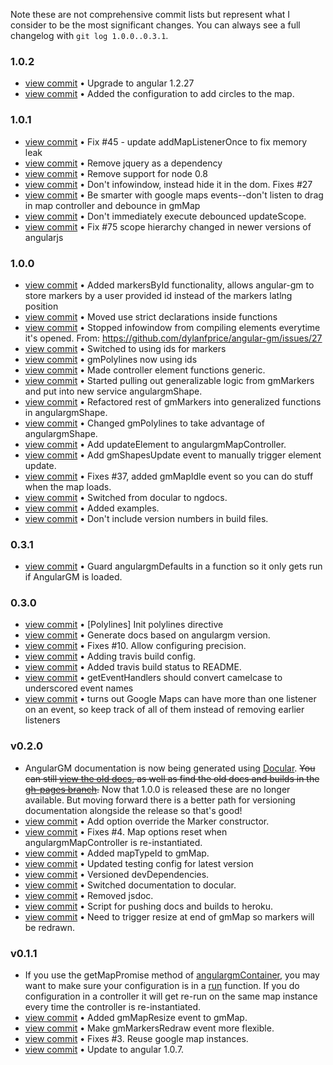 Note these are not comprehensive commit lists but represent what I consider to be the
most significant changes. You can always see a full changelog with `git log
1.0.0..0.3.1`.

### 1.0.2
+ [view commit](http://github.com/dylanfprice/angular-gm/commit/3e03341ffa4470010f37d52376f46f233f04ce17) &bull; Upgrade to angular 1.2.27 
+ [view commit](http://github.com/dylanfprice/angular-gm/commit/bc28243d854d766b3ad27785772c93065133471c) &bull; Added the configuration to add circles to the map. 

### 1.0.1
+ [view commit](http://github.com/dylanfprice/angular-gm/commit/24e8ca2e9fd8eb9fda6ffee589b3e2f25a9affa1) &bull; Fix #45 - update addMapListenerOnce to fix memory leak 
+ [view commit](http://github.com/dylanfprice/angular-gm/commit/d214bd66203f3d658b0f746f7ddf3f399a0ea730) &bull; Remove jquery as a dependency 
+ [view commit](http://github.com/dylanfprice/angular-gm/commit/e7244d11ae54aa0709ea1bb14e3722caba58c735) &bull; Remove support for node 0.8 
+ [view commit](http://github.com/dylanfprice/angular-gm/commit/6a50a1981067aef028439c4171e4848783490f62) &bull; Don't  infowindow, instead hide it in the dom. Fixes #27 
+ [view commit](http://github.com/dylanfprice/angular-gm/commit/05cb5ff9f6ae18b15283f2d2a31d005f891c6e43) &bull; Be smarter with google maps events--don't listen to drag in map controller and debounce in gmMap 
+ [view commit](http://github.com/dylanfprice/angular-gm/commit/6d1c8ea8b2086022bdaf32135a6125c8579847f9) &bull; Don't immediately execute debounced updateScope. 
+ [view commit](http://github.com/dylanfprice/angular-gm/commit/9345e2a76541ad1b861e0c157e4865c914065637) &bull; Fix #75 scope hierarchy changed in newer versions of angularjs

### 1.0.0
+ [view commit](http://github.com/dylanfprice/angular-gm/commit/a4b3ec74ca01cd718f152f9adee6e5dedc0c5045) &bull; Added markersById functionality, allows angular-gm to store markers by a user provided id instead of the markers latlng position 
+ [view commit](http://github.com/dylanfprice/angular-gm/commit/7a0db15159f397c469644a7c0243b3c38c4170dd) &bull; Moved use strict declarations inside functions 
+ [view commit](http://github.com/dylanfprice/angular-gm/commit/f50cb9556d907c7e05a02cf8d1df797f44b41eb8) &bull; Stopped infowindow from compiling elements everytime it's opened. From: https://github.com/dylanfprice/angular-gm/issues/27 
+ [view commit](http://github.com/dylanfprice/angular-gm/commit/a029d50e8687b0551646741d23154f75e72ffadc) &bull; Switched to using ids for markers 
+ [view commit](http://github.com/dylanfprice/angular-gm/commit/424de263fc8de15e9c79aea168f69e42fc2dcb19) &bull; gmPolylines now using ids 
+ [view commit](http://github.com/dylanfprice/angular-gm/commit/17938ff4d240e018c9a5598e560e1532d32cd094) &bull; Made controller element functions generic. 
+ [view commit](http://github.com/dylanfprice/angular-gm/commit/1d8c933d25b3a9ddbc54ebaba221e0dc9c681974) &bull; Started pulling out generalizable logic from gmMarkers and put into new service angulargmShape. 
+ [view commit](http://github.com/dylanfprice/angular-gm/commit/df0e80cd36ed638ba2ba2701c55e22c1f5d55844) &bull; Refactored rest of gmMarkers into generalized functions in angulargmShape. 
+ [view commit](http://github.com/dylanfprice/angular-gm/commit/a43f6a85ba77135bf7ab3cc5c5c5e3e299ab6237) &bull; Changed gmPolylines to take advantage of angulargmShape. 
+ [view commit](http://github.com/dylanfprice/angular-gm/commit/e432593d807c2a444095a19e0e9590e5c988de78) &bull; Add updateElement to angulargmMapController. 
+ [view commit](http://github.com/dylanfprice/angular-gm/commit/32a36bceb5ecaf838b84584e93003162f46ff801) &bull; Add gmShapesUpdate event to manually trigger element update. 
+ [view commit](http://github.com/dylanfprice/angular-gm/commit/a035cf08225f834f855ec74499b959244261d0a4) &bull; Fixes #37, added gmMapIdle event so you can do stuff when the map loads. 
+ [view commit](http://github.com/dylanfprice/angular-gm/commit/281812344353dcff76e484d477a34a138caea9cc) &bull; Switched from docular to ngdocs. 
+ [view commit](http://github.com/dylanfprice/angular-gm/commit/809bbe604a1e870f369c5eacb4b49eb2f601b00f) &bull; Added examples. 
+ [view commit](http://github.com/dylanfprice/angular-gm/commit/2e4bfaf23a68f5ce1c746851e233e40bfc600747) &bull; Don't include version numbers in build files. 

### 0.3.1
+ [view commit](http://github.com/dylanfprice/angular-gm/commit/8a2ee4b274e4d091e008ae3f5691331748707dbd) &bull; Guard angulargmDefaults in a function so it only gets run if AngularGM is loaded. 

### 0.3.0
+ [view commit](http://github.com/dylanfprice/angular-gm/commit/69d79899f5da13d5c7c00da4e64efdce775ff2d6) &bull; [Polylines] Init polylines directive 
+ [view commit](http://github.com/dylanfprice/angular-gm/commit/39da12fd0eb1dccb4554b8b4c7704b128f0b3a76) &bull; Generate docs based on angulargm version. 
+ [view commit](http://github.com/dylanfprice/angular-gm/commit/aca653b9a32482a3b8e21a784f24db729ef6c1c9) &bull; Fixes #10. Allow configuring precision. 
+ [view commit](http://github.com/dylanfprice/angular-gm/commit/db2ff045737dff0a085b6d8e5a34d80daaad0ada) &bull; Adding travis build config. 
+ [view commit](http://github.com/dylanfprice/angular-gm/commit/76ae49c6031e745707902b98364aa1392296f0d1) &bull; Added travis build status to README. 
+ [view commit](http://github.com/dylanfprice/angular-gm/commit/0abe30e34d4c748cefb44e09520d1f2c663bbbd9) &bull; getEventHandlers should convert camelcase to underscored event names 
+ [view commit](http://github.com/dylanfprice/angular-gm/commit/eaf1f217b640d3ab7c103d6f17e8c5e8b74bbfa5) &bull; turns out Google Maps can have more than one listener on an event, so keep track of all of them instead of removing earlier listeners 

### v0.2.0
+ AngularGM documentation is now being generated using [Docular](http://grunt-docular.com/). ~~You can still [view the old docs](http://dylanfprice.github.io/angular-gm/docs/), as well as find the old docs and builds in the [gh-pages branch](https://github.com/dylanfprice/angular-gm/tree/gh-pages).~~ Now that 1.0.0 is released these are no longer available. But moving forward there is a better path for versioning documentation alongside the release so that's good!
+ [view commit](http://github.com/dylanfprice/angular-gm/commit/06cb6c21fa8b5753e53ff3209bf37f770a3e14a9) &bull; Add option override the Marker constructor. 
+ [view commit](http://github.com/dylanfprice/angular-gm/commit/f0d44debaae2c3f1231f54480a4b3840c392399f) &bull; Fixes #4. Map options reset when angulargmMapController is re-instantiated. 
+ [view commit](http://github.com/dylanfprice/angular-gm/commit/3979163640fbc0bdca37764ff8f786c612ef5509) &bull; Added mapTypeId to gmMap. 
+ [view commit](http://github.com/dylanfprice/angular-gm/commit/e34b216202507116c6123f7c86e866104f622111) &bull; Updated testing config for latest version 
+ [view commit](http://github.com/dylanfprice/angular-gm/commit/d9fa914ca80486cac0231a116f2b85885745a266) &bull; Versioned devDependencies. 
+ [view commit](http://github.com/dylanfprice/angular-gm/commit/bdf6de3a1df8fc77ce9dd5f9e4daee6db58be37e) &bull; Switched documentation to docular. 
+ [view commit](http://github.com/dylanfprice/angular-gm/commit/8cb84094fd77da8e71ccd31b2575911887086cff) &bull; Removed jsdoc. 
+ [view commit](http://github.com/dylanfprice/angular-gm/commit/f5c79cfa370c8269a74009be84f73bb4961ab844) &bull; Script for pushing docs and builds to heroku. 
+ [view commit](http://github.com/dylanfprice/angular-gm/commit/505a6c777fff2199f53f0b2a4a6e4d15d2471cc7) &bull; Need to trigger resize at end of gmMap so markers will be redrawn. 

### v0.1.1
+ If you use the getMapPromise method of [angulargmContainer](http://dylanfprice.github.io/angular-gm/docs/module-angulargmContainer.html), you may want to make sure your configuration is in a [run](http://docs.angularjs.org/api/angular.Module#run) function. If you do configuration in a controller it will get re-run on the same map instance every time the controller is re-instantiated.
+ [view commit](http://github.com/dylanfprice/angular-gm/commit/a715cd14a44519d5f7473ee0d485781b9ca1c46b) &bull; Added gmMapResize event to gmMap. 
+ [view commit](http://github.com/dylanfprice/angular-gm/commit/4736ba9abd741f17333d60285f047bb380a2cc75) &bull; Make gmMarkersRedraw event more flexible. 
+ [view commit](http://github.com/dylanfprice/angular-gm/commit/bf97b1c4f99d2f7f88998e1bb6d0c512e687775b) &bull; Fixes #3. Reuse google map instances. 
+ [view commit](http://github.com/dylanfprice/angular-gm/commit/03ab919f6e00ef9b5eb033202b7f2183ce944b79) &bull; Update to angular 1.0.7. 

